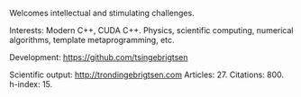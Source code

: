 Welcomes intellectual and stimulating challenges.

Interests: 
Modern C++, CUDA C++. Physics, scientific computing, numerical algorithms, template metaprogramming, etc.

Development: 
https://github.com/tsingebrigtsen

Scientific output:
http://trondingebrigtsen.com
Articles: 27. Citations: 800. h-index: 15.
